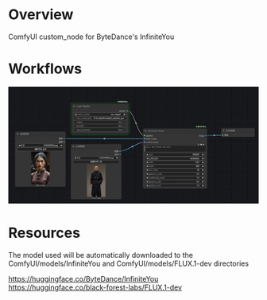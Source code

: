 # Overview
ComfyUI custom_node for ByteDance's InfiniteYou

# Workflows
![image](assets/workflow.png)

# Resources
The model used will be automatically downloaded to the ComfyUI/models/InfiniteYou and ComfyUI/models/FLUX.1-dev directories

https://huggingface.co/ByteDance/InfiniteYou <br>
https://huggingface.co/black-forest-labs/FLUX.1-dev


